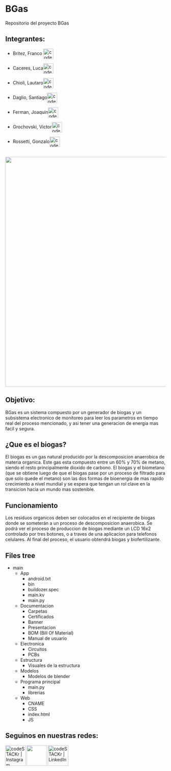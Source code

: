# BGas
Repositorio del proyecto BGas

## Integrantes:
- Britez, Franco  [<img align="center" alt="codeSTACKr | LinkedIn" height="32px" src=https://cdn.jsdelivr.net/npm/simple-icons@v3/icons/linkedin.svg />][linkedinbr]

- Caceres, Luca[<img align="center" alt="codeSTACKr | LinkedIn" height="32px" src=https://cdn.jsdelivr.net/npm/simple-icons@v3/icons/linkedin.svg />][linkedinca]

- Chioli, Lautaro[<img align="center" alt="codeSTACKr | LinkedIn" height="32px" src=https://cdn.jsdelivr.net/npm/simple-icons@v3/icons/linkedin.svg />][linkedinch]

- Daglio, Santiago[<img align="center" alt="codeSTACKr | LinkedIn" height="32px" src=https://cdn.jsdelivr.net/npm/simple-icons@v3/icons/linkedin.svg />][linkedinda]

- Ferman, Joaquin[<img align="center" alt="codeSTACKr | LinkedIn" height="32px" src=https://cdn.jsdelivr.net/npm/simple-icons@v3/icons/linkedin.svg />][linkedinfe]

- Grochovski, Victor[<img align="center" alt="codeSTACKr | LinkedIn" height="32px" src=https://cdn.jsdelivr.net/npm/simple-icons@v3/icons/linkedin.svg />][linkedingr]

- Rossetti, Gonzalo[<img align="center" alt="codeSTACKr | LinkedIn" height="32px" src=https://cdn.jsdelivr.net/npm/simple-icons@v3/icons/linkedin.svg />][linkedinro] <br><br/>
<img align="center" width="720px" src="https://github.com/impatrq/bgas/blob/main/Documentacion/IMG_0831.jpeg" />

## Objetivo:
BGas es un sistema compuesto por un generador de biogas y un subsistema electronico de monitoreo para leer los parametros en tiempo real del proceso mencionado, y asi tener una generacion de energia mas facil y segura.

## ¿Que es el biogas?
El biogas es un gas natural producido por la descomposicion anaerobica de materia organica. Este gas esta compuesto entre un 60% y 70% de metano, siendo el resto principalmente dioxido de carbono. El biogas y el biometano (que se obtiene luego de que el biogas pase por un proceso de filtrado para que solo quede el metano) son las dos formas de bioenergia de mas rapido crecimiento a nivel mundial y se espera que tengan un rol clave en la transicion hacia un mundo mas sostenible.

## Funcionamiento 
Los residuos organicos deben ser colocados en el recipiente de biogas donde se someterán a un proceso de descomposicion anaerobica. Se podrá ver el proceso de produccion de biogas mediante un LCD 16x2 controlado por tres botones, o a traves de una aplicacion para telefonos celulares. Al final del proceso, el usuario obtendrá biogas y biofertilizante.  

## Files tree

- main
  - App
    - android.txt
    - bin
    - buildozer.spec
    - main.kv
    - main.py
  - Documentacion
    - Carpetas
    - Certificados
    - Banner
    - Presentacion
    - BOM (Bill Of Material)
    - Manual de usuario
  - Electronica
    - Circuitos
    - PCBs
  - Estructura
    - Visuales de la estructura
  - Modelos
    - Modelos de blender
  - Programa principal
    - main.py
    - librerias
  - Web
    - CNAME
    - CSS
    - index.html
    - JS

## Seguinos en nuestras redes:
[<img align="left" alt="codeSTACKr | Instagram" height="64px" src="https://cdn.jsdelivr.net/npm/simple-icons@v3/icons/instagram.svg" />][instagram]
[<img align="left" height="64px" src="https://github.com/impatrq/bgas/blob/main/App/images/logo.png" />][bgas]
[<img align="left" alt="codeSTACKr | LinkedIn" height="64px" src="https://cdn.jsdelivr.net/npm/simple-icons@v3/icons/linkedin.svg" />][linkedin]


[instagram]: https://instagram.com/proyecto.bgas?igshid=NGVhN2U2NjQ0Yg==
[bgas]: https://bgas.ar/
[Linkedin]: https://www.linkedin.com/company/101246268
[linkedinbr]: https://www.linkedin.com/in/franco-britez-b33523277/
[linkedinca]: https://www.linkedin.com/in/luca-c%C3%A1ceres-996389281/
[linkedinch]: https://www.linkedin.com/in/lautaro-chioli-87a68a27a/
[linkedinda]: https://www.linkedin.com/in/santiago-daglio-96b716295/
[linkedinfe]: https://www.linkedin.com/in/joaquin-ferman-b8b843259/
[linkedingr]: https://www.linkedin.com/in/victorgrochovski/
[linkedinro]: [https://google.com/](https://www.linkedin.com/in/gonzalo-rossetti-146219288/)https://www.linkedin.com/in/gonzalo-rossetti-146219288/
